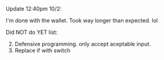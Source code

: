 Update 12:40pm 10/2:

I'm done with the wallet. Took way longer than expected. lol

Did NOT do YET list:

2. Defensive programming. only accept aceptable input.
3. Replace if with switch
